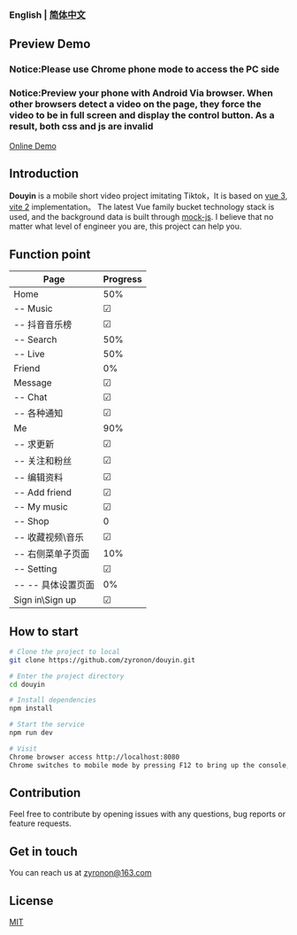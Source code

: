 ### English | [简体中文](README.md)

## Preview Demo

### Notice:Please use Chrome phone mode to access the PC side

### Notice:Preview your phone with Android Via browser. When other browsers detect a video on the page, they force the video to be in full screen and display the control button. As a result, both css and js are invalid

[Online Demo](https://ttentau.github.io/ttentau/dy/)

## Introduction

**Douyin** is a mobile short video project imitating Tiktok，It is based on [vue 3](https://v3.cn.vuejs.org/),
[vite 2](https://cn.vitejs.dev/)
implementation。
The latest Vue family bucket technology stack is used, and the background data is built through [mock-js](http://mockjs.com). I believe that no matter what level of engineer you are, this project can help you.

## Function point

 Page           | Progress      
--------------|---------
 Home           | 50%     
 -- Music        | &#9745; 
 -- 抖音音乐榜     | &#9745; 
 -- Search        | 50%     
 -- Live     | 50%     
 Friend           | 0%      
 Message           | &#9745; 
 -- Chat        | &#9745; 
 -- 各种通知      | &#9745; 
 Me            | 90%     
 -- 求更新       | &#9745; 
 -- 关注和粉丝     | &#9745; 
 -- 编辑资料      | &#9745; 
 -- Add friend      | &#9745; 
 -- My music      | &#9745; 
 -- Shop      | 0       
 -- 收藏视频\音乐   | &#9745; 
 -- 右侧菜单子页面   | 10%     
 -- Setting        | &#9745; 
 -- -- 具体设置页面 | 0%      
 Sign in\Sign up        | &#9745; 

## How to start

```bash
# Clone the project to local
git clone https://github.com/zyronon/douyin.git

# Enter the project directory
cd douyin

# Install dependencies
npm install

# Start the service
npm run dev

# Visit
Chrome browser access http://localhost:8080
Chrome switches to mobile mode by pressing F12 to bring up the console, then Ctrl+Shift+M

```

## Contribution

Feel free to contribute by opening issues with any questions, bug reports or feature requests.

## Get in touch

You can reach us at <a href="mailto:zyronon@163.com">zyronon@163.com</a>

## License

[MIT](LICENSE) 
